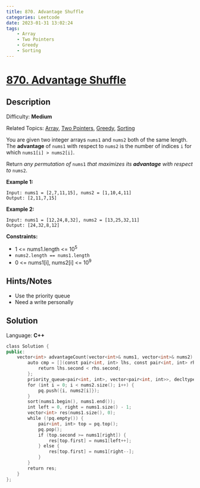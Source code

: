 ```yaml
---
title: 870. Advantage Shuffle
categories: Leetcode
date: 2023-01-31 13:02:24
tags:
    - Array
    - Two Pointers
    - Greedy
    - Sorting
---
```


# [870\. Advantage Shuffle](https://leetcode.com/problems/advantage-shuffle/)

## Description

Difficulty: **Medium**

Related Topics: [Array](https://leetcode.com/tag/array/), [Two Pointers](https://leetcode.com/tag/two-pointers/), [Greedy](https://leetcode.com/tag/greedy/), [Sorting](https://leetcode.com/tag/sorting/)

You are given two integer arrays `nums1` and `nums2` both of the same length. The **advantage** of `nums1` with respect to `nums2` is the number of indices `i` for which `nums1[i] > nums2[i]`.

Return _any permutation of_ `nums1` _that maximizes its **advantage** with respect to_ `nums2`.

**Example 1:**

```text
Input: nums1 = [2,7,11,15], nums2 = [1,10,4,11]
Output: [2,11,7,15]
```

**Example 2:**

```text
Input: nums1 = [12,24,8,32], nums2 = [13,25,32,11]
Output: [24,32,8,12]
```

**Constraints:**

* 1 <= nums1.length <= 10<sup>5</sup>
* `nums2.length == nums1.length`
* 0 <= nums1[i], nums2[i] <= 10<sup>9</sup>

## Hints/Notes

* Use the priority queue
* Need a write personally

## Solution

Language: **C++**

```C++
class Solution {
public:
    vector<int> advantageCount(vector<int>& nums1, vector<int>& nums2) {
        auto cmp = [](const pair<int, int> lhs, const pair<int, int> rhs) {
            return lhs.second < rhs.second;
        };
        priority_queue<pair<int, int>, vector<pair<int, int>>, decltype(cmp)> pq(cmp);
        for (int i = 0; i < nums2.size(); i++) {
            pq.push({i, nums2[i]});
        }
        sort(nums1.begin(), nums1.end());
        int left = 0, right = nums1.size() - 1;
        vector<int> res(nums1.size(), 0);
        while (!pq.empty()) {
            pair<int, int> top = pq.top();
            pq.pop();
            if (top.second >= nums1[right]) {
                res[top.first] = nums1[left++];
            } else {
                res[top.first] = nums1[right--];
            }
        }
        return res;
    }
};
```
